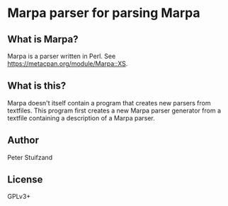 Marpa parser for parsing Marpa
==============================

What is Marpa?
--------------

Marpa is a parser written in Perl. See <https://metacpan.org/module/Marpa::XS>.


What is this?
-------------

Marpa doesn't itself contain a program that creates new parsers from textfiles.
This program first creates a new Marpa parser generator from a textfile containing 
a description of a Marpa parser.


Author
------
Peter Stuifzand

License
-------
GPLv3+


